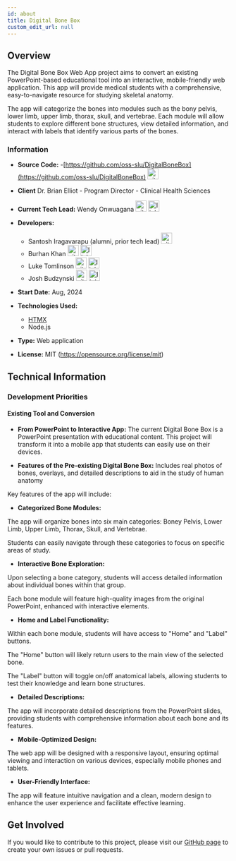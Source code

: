 ```yaml
---
id: about
title: Digital Bone Box
custom_edit_url: null
---
```


<!-- A header image is optional; if used should be no greater than 200x600 -->
<!--![Header Alt Text](header.png) -->

## Overview

The Digital Bone Box Web App project aims to convert an existing PowerPoint-based educational tool into an interactive, mobile-friendly web application. This app will provide medical students with a comprehensive, easy-to-navigate resource for studying skeletal anatomy. 

The app will categorize the bones into modules such as the bony pelvis, lower limb, upper limb, thorax, skull, and vertebrae. Each module will allow students to explore different bone structures, view detailed information, and interact with labels that identify various parts of the bones. 

### Information

- **Source Code:** -[https://github.com/oss-slu/DigitalBoneBox](https://github.com/oss-slu/DigitalBoneBox) [<img src="/img/git-alt.svg" alt="git" width="25" height="25" />](https://github.com/oss-slu/DigitalBoneBox)
- **Client** Dr. Brian Elliot - Program Director - Clinical Health Sciences
- **Current Tech Lead:** Wendy Onwuagana [<img src="/img/github.svg" alt="github" width="25" height="25" />](https://github.com/UcheWendy)  [<img src="/img/linkedin.svg" alt="linkedin" width="25" height="25" />](https://www.linkedin.com/in/wendy-onwuagana-015a771b6/)

- **Developers:**

  - Santosh Iragavarapu (alumni, prior tech lead) [<img src="/img/github.svg" alt="github" width="25" height="25" />](https://github.com/jacksayshi)
  - Burhan Khan [<img src="/img/github.svg" alt="github" width="25" height="25" />](https://github.com/Balijah)  [<img src="/img/linkedin.svg" alt="linkedin" width="25" height="25" />](https://www.linkedin.com/in/burhan~khan/)
  - Luke Tomlinson [<img src="/img/github.svg" alt="github" width="25" height="25" />](https://github.com/tluke900)  [<img src="/img/linkedin.svg" alt="linkedin" width="25" height="25" />](https://www.linkedin.com/in/lucas-tomlinson-2677b32ba/)
  - Josh Budzynski [<img src="/img/github.svg" alt="github" width="25" height="25" />](https://github.com/JoshBudzynski)  [<img src="/img/linkedin.svg" alt="linkedin" width="25" height="25" />](https://www.linkedin.com/in/joshua-budzynski-33b06425a/)
  
- **Start Date:** Aug, 2024
- **Technologies Used:**
  - [HTMX](https://htmx.org/)
  - Node.js
- **Type:** Web application
- **License:** MIT (https://opensource.org/license/mit)


## Technical Information

### Development Priorities

#### Existing Tool and Conversion

- **From PowerPoint to Interactive App:** The current Digital Bone Box is a PowerPoint presentation with educational content. This project will transform it into a mobile app that students can easily use on their devices.

- **Features of the Pre-existing Digital Bone Box:** Includes real photos of bones, overlays, and detailed descriptions to aid in the study of human anatomy

Key features of the app will include: 

- **Categorized Bone Modules:**

The app will organize bones into six main categories: Boney Pelvis, Lower Limb, Upper Limb, Thorax, Skull, and Vertebrae. 

Students can easily navigate through these categories to focus on specific areas of study. 

- **Interactive Bone Exploration:**

Upon selecting a bone category, students will access detailed information about individual bones within that group. 

Each bone module will feature high-quality images from the original PowerPoint, enhanced with interactive elements. 

- **Home and Label Functionality:**

Within each bone module, students will have access to "Home" and "Label" buttons. 

The "Home" button will likely return users to the main view of the selected bone. 

The "Label" button will toggle on/off anatomical labels, allowing students to test their knowledge and learn bone structures. 

- **Detailed Descriptions:**

The app will incorporate detailed descriptions from the PowerPoint slides, providing students with comprehensive information about each bone and its features. 

- **Mobile-Optimized Design:**

The web app will be designed with a responsive layout, ensuring optimal viewing and interaction on various devices, especially mobile phones and tablets. 

- **User-Friendly Interface:**

The app will feature intuitive navigation and a clean, modern design to enhance the user experience and facilitate effective learning. 


## Get Involved

If you would like to contribute to this project, please visit our [GitHub page](https://github.com/oss-slu/DigitalBoneBox) to create your own issues or pull requests.

